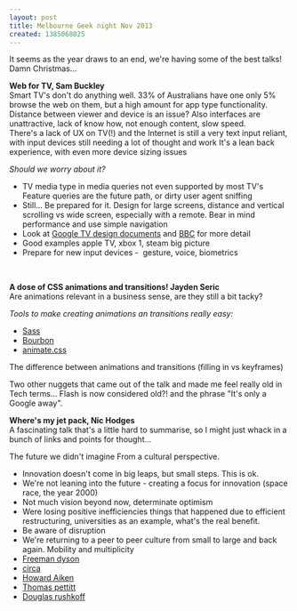 ```yaml
---
layout: post
title: Melbourne Geek night Nov 2013
created: 1385068025
---
```

<p>It seems as the year draws to an end, we&#39;re having some of the best talks! Damn Christmas&hellip;</p><p><strong>Web for TV, Sam Buckley</strong><br />Smart TV&#39;s don&#39;t do anything well. 33% of Australians have one only 5% browse the web on them, but a high amount for app type functionality.<br /><span >Distance between viewer and device is an issue? Also interfaces are unattractive, lack of know how, not enough content, slow speed.<br />There&#39;s a lack of UX on TV(!) and the Internet is still a very text input reliant, with input devices still needing a lot of thought and work It&#39;s a lean back experience, with even more device sizing issues</span></p><p><em><span >Should we worry about it?</span></em></p><ul><li>TV media type in media queries not even supported by most TV&#39;s Feature queries are the future path, or dirty user agent sniffing</li><li>Still... Be prepared for it. Design for large screens, distance and vertical scrolling vs wide screen, especially with a remote. Bear in mind performance and use simple navigation</li><li>Look at <a href="https://developers.google.com/tv/android/docs/gtv_android_patterns" target="_blank">Google TV design documents</a> and <a href="http://www.bbc.co.uk/gel/tv/device-considerations/designing-for-tv/introduction" target="_blank">BBC</a> for more detail</li><li>Good examples apple TV, xbox 1, steam big picture</li><li>Prepare for new input devices -&nbsp; gesture, voice, biometrics</li></ul><p>&nbsp;</p><p><strong>A dose of CSS animations and transitions! Jayden Seric</strong><br />Are animations relevant in a business sense, are they still a bit tacky?</p><p><em>Tools to make creating animations an transitions really easy:</em></p><ul><li><a href="http://sass-lang.com/" target="_blank">Sass</a></li><li><a href="http://bourbon.io/" target="_blank">Bourbon</a></li><li><a href="https://daneden.me/animate/" target="_blank">animate.css</a></li></ul><p>The difference between animations and transitions (filling in vs keyframes)</p><p>Two other nuggets that came out of the talk and made me feel really old in Tech terms&hellip; Flash is now considered old?! and the phrase&nbsp;&quot;It&#39;s only a Google away&quot;.</p><p><strong>Where&#39;s my jet pack, Nic Hodges</strong><br />A fascinating talk that&#39;s a little hard to summarise, so I might just whack in a bunch of links and points for thought&hellip;</p><p>The future we didn&#39;t imagine From a cultural perspective.</p><ul><li>Innovation doesn&#39;t come in big leaps, but small steps. This is ok.</li><li>We&#39;re not leaning into the future - creating a focus for innovation (space race, the year 2000)</li><li>Not much vision beyond now, determinate optimism</li><li>Were losing positive inefficiencies things that happened due to efficient restructuring, universities as an example, what&#39;s the real benefit.</li><li>Be aware of disruption</li><li>We&#39;re returning to a peer to peer culture from small to large and back again. Mobility and multiplicity</li><li><span ><a href="http://en.wikipedia.org/wiki/Freeman_Dyson" target="_blank">Freeman dyson</a></span></li><li><span ><a href="http://cir.ca/" target="_blank">circa</a></span></li><li><a href="http://en.wikipedia.org/wiki/Howard_H._Aiken"  target="_blank">Howard Aiken</a></li><li><a href="http://web.mit.edu/comm-forum/forums/gutenberg_parenthesis.html"  target="_blank">Thomas pettitt</a></li><li><a href="http://www.rushkoff.com/"  target="_blank">Douglas rushkoff</a></li></ul>

